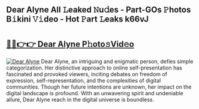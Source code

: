 ## Dear Alyne All 𝙻eaked 𝙽u𝚍es - Part-GOs 𝙿hotos B𝚒kini 𝚅𝚒deo - Hot 𝙿art 𝙻eaks k66vJ

# <h2><a href="http://ld05q0.urlbe.top/?page=Dear+Alyne">🔗🔗👉👉 Dear Alyne P𝚑oto𝚜Vid𝚎o</a></h2>

[![Dear Alyne](https://i.imgur.com/eBuTRDB.gif)](http://ld05q0.urlbe.top/?page=Dear+Alyne)
Dear Alyne, an intriguing and enigmatic person, defies simple categorization. Her distinctive approach to online self-presentation has fascinated and provoked viewers, inciting debates on freedom of expression, self-representation, and the complexities of digital communities. Though her future intentions are unknown, her impact on the digital landscape is profound. With an unwavering spirit and undeniable allure, Dear Alyne reach in the digital universe is boundless.

